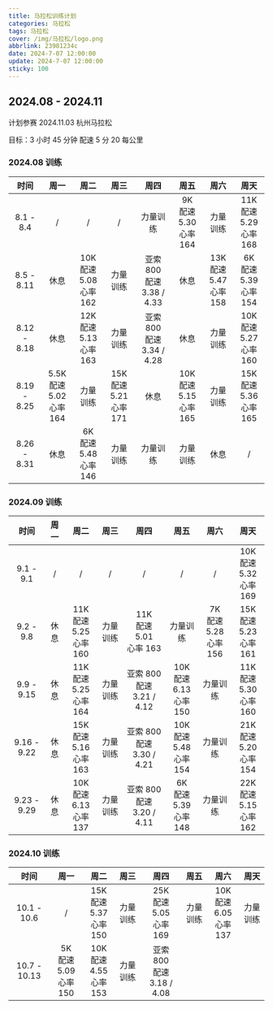 ```yaml
---
title: 马拉松训练计划
categories: 马拉松
tags: 马拉松
cover: /img/马拉松/logo.png
abbrlink: 23981234c
date: 2024-7-07 12:00:00
update: 2024-7-07 12:00:00
sticky: 100
---
```


## 2024.08 - 2024.11

计划参赛  2024.11.03 杭州马拉松

目标：3 小时 45 分钟 配速 5 分 20 每公里

### 2024.08 训练

|    时间     |                周一                |               周二                |               周三                |              周四              |               周五                |               周六                |               周天                |
| :---------: | :--------------------------------: | :-------------------------------: | :-------------------------------: | :----------------------------: | :-------------------------------: | :-------------------------------: | :-------------------------------: |
|  8.1 - 8.4  |                 /                  |                 /                 |                 /                 |            力量训练            | 9K<br />配速 5.30<br /> 心率 164  |             力量训练              | 11K<br />配速 5.29<br /> 心率 168 |
| 8.5 - 8.11  |                休息                | 10K<br />配速 5.08<br /> 心率 162 |             力量训练              | 亚索 800<br />配速 3.38 / 4.33 |               休息                | 13K<br />配速 5.47 <br />心率 158 | 6K<br />配速 5.39<br /> 心率 154  |
| 8.12 - 8.18 |                休息                | 12K<br />配速 5.13 <br />心率 163 |             力量训练              | 亚索 800<br />配速 3.34 / 4.28 |               休息                |             力量训练              | 10K<br />配速 5.27 <br />心率 160 |
| 8.19 - 8.25 | 5.5K<br />配速 5.02 <br />心率 164 |             力量训练              | 15K<br />配速 5.21 <br />心率 171 |              休息              | 10K<br />配速 5.15 <br />心率 165 |             力量训练              | 15K<br />配速 5.36 <br />心率 165 |
| 8.26 - 8.31 |                休息                | 6K<br />配速 5.48 <br />心率 146  |             力量训练              |            力量训练            |             力量训练              |               休息                |                 /                 |

### 2024.09 训练

|    时间     | 周一 |               周二               |   周三   |               周四               |               周五               |              周六               |               周天                |
| :---------: | :--: | :------------------------------: | :------: | :------------------------------: | :------------------------------: | :-----------------------------: | :-------------------------------: |
|  9.1 - 9.1  |  /   |                /                 |    /     |                /                 |                /                 |                /                | 10K<br />配速 5.32<br /> 心率 169 |
|  9.2 - 9.8  | 休息 | 11K<br />配速 5.25<br />心率 160 | 力量训练 | 11K<br />配速 5.01<br />心率 163 |             力量训练             | 7K<br />配速 5.28<br />心率 156 | 15K<br />配速 5.23<br />心率 161  |
| 9.9 - 9.15  | 休息 | 11K<br />配速 5.25<br />心率 164 | 力量训练 |  亚索 800<br />配速 3.21 / 4.12  | 10K<br />配速 6.13<br />心率 150 |            力量训练             | 11K<br />配速 5.30<br />心率 160  |
| 9.16 - 9.22 | 休息 | 15K<br />配速 5.16<br />心率 163 | 力量训练 |  亚索 800<br />配速 3.30 / 4.21  | 10K<br />配速 5.48<br />心率 154 |            力量训练             | 21K<br />配速 5.20<br />心率 154  |
| 9.23 - 9.29 | 休息 | 10K<br />配速 6.13<br />心率 137 | 力量训练 |  亚索 800<br />配速 3.20 / 4.11  | 6K<br />配速 5.39<br />心率 148  |            力量训练             | 22K<br />配速 5.15<br />心率 162  |

### 2024.10 训练

|     时间     |              周一               |               周二               |   周三   |               周四               |   周五   |               周六                |   周天   |
| :----------: | :-----------------------------: | :------------------------------: | :------: | :------------------------------: | :------: | :-------------------------------: | :------: |
| 10.1 - 10.6  |                /                | 15K<br />配速 5.37<br />心率 150 | 力量训练 | 25K<br />配速 5.05<br />心率 169 | 力量训练 | 10K<br />配速 6.05<br /> 心率 137 | 力量训练 |
| 10.7 - 10.13 | 5K<br />配速 5.09<br />心率 150 | 10K<br />配速 4.55<br />心率 153 | 力量训练 |  亚索 800<br />配速 3.18 / 4.08  |          |                                   |          |
